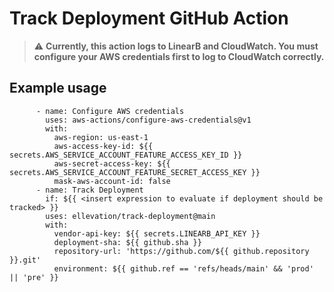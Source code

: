 # Track Deployment GitHub Action

> ⚠️ **Currently, this action logs to LinearB and CloudWatch. You must configure your AWS credentials first to log to CloudWatch correctly.**

## Example usage

```   
      - name: Configure AWS credentials
        uses: aws-actions/configure-aws-credentials@v1
        with:
          aws-region: us-east-1
          aws-access-key-id: ${{ secrets.AWS_SERVICE_ACCOUNT_FEATURE_ACCESS_KEY_ID }}
          aws-secret-access-key: ${{ secrets.AWS_SERVICE_ACCOUNT_FEATURE_SECRET_ACCESS_KEY }}
          mask-aws-account-id: false
      - name: Track Deployment
        if: ${{ <insert expression to evaluate if deployment should be tracked> }}
        uses: ellevation/track-deployment@main
        with:
          vendor-api-key: ${{ secrets.LINEARB_API_KEY }}
          deployment-sha: ${{ github.sha }}
          repository-url: 'https://github.com/${{ github.repository }}.git'
          environment: ${{ github.ref == 'refs/heads/main' && 'prod' || 'pre' }}
```